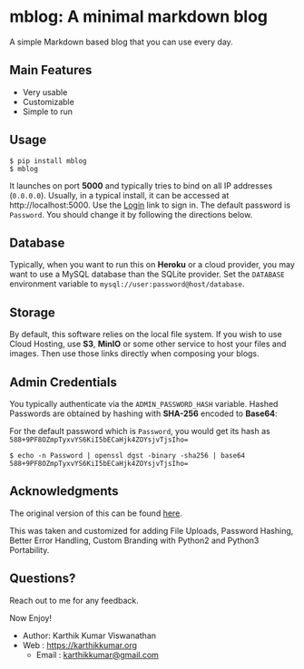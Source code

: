 # mblog: A minimal markdown blog

A simple Markdown based blog that you can use every day.

## Main Features

- Very usable
- Customizable
- Simple to run

## Usage

```shell
$ pip install mblog
$ mblog
```

It launches on port **5000** and typically tries to bind on all IP addresses (`0.0.0.0`).
Usually, in a typical install, it can be accessed at http://localhost:5000. Use the [Login](/login)
link to sign in. The default password is `Password`. You should change it by following the directions
below.

## Database

Typically, when you want to run this on **Heroku** or a cloud provider, you may
want to use a MySQL database than the SQLite provider. Set the `DATABASE` environment
variable to `mysql://user:password@host/database`.

## Storage

By default, this software relies on the local file system. If you wish to use Cloud Hosting,
use **S3**, **MinIO** or some other service to host your files and images. Then use those
links directly when composing your blogs.

## Admin Credentials

You typically authenticate via the `ADMIN_PASSWORD_HASH` variable. Hashed Passwords
are obtained by hashing with **SHA-256** encoded to **Base64**:

For the default password which is `Password`, you would get its hash
as `588+9PF8OZmpTyxvYS6KiI5bECaHjk4ZOYsjvTjsIho=`

```shell
$ echo -n Password | openssl dgst -binary -sha256 | base64
588+9PF8OZmpTyxvYS6KiI5bECaHjk4ZOYsjvTjsIho=
```

## Acknowledgments

The original version of this can be found [here](<https://github.com/coleifer/peewee>).

This was taken and customized for adding File Uploads, Password Hashing, Better
Error Handling, Custom Branding with Python2 and Python3 Portability.

## Questions?

Reach out to me for any feedback.

Now Enjoy!

* Author: Karthik Kumar Viswanathan
* Web   : https://karthikkumar.org
  * Email : karthikkumar@gmail.com